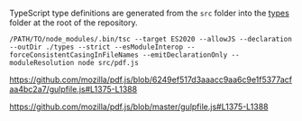 TypeScript type definitions are generated from the `src` folder into the [types](./types) folder at the root of the repository.

`/PATH/TO/node_modules/.bin/tsc --target ES2020 --allowJS --declaration --outDir ./types --strict --esModuleInterop --forceConsistentCasingInFileNames --emitDeclarationOnly --moduleResolution node src/pdf.js`

https://github.com/mozilla/pdf.js/blob/6249ef517d3aaacc9aa6c9e1f5377acfaa4bc2a7/gulpfile.js#L1375-L1388

https://github.com/mozilla/pdf.js/blob/master/gulpfile.js#L1375-L1388
